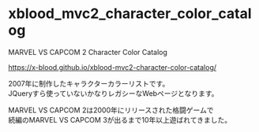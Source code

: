 # xblood_mvc2_character_color_catalog
MARVEL VS CAPCOM 2 Character Color Catalog  
  
https://x-blood.github.io/xblood-mvc2-character-color-catalog/
  
2007年に制作したキャラクターカラーリストです。  
JQueryすら使っていないかなりレガシーなWebページとなります。  


MARVEL VS CAPCOM 2は2000年にリリースされた格闘ゲームで  
続編のMARVEL VS CAPCOM 3が出るまで10年以上遊ばれてきました。  
